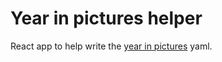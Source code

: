 # Year in pictures helper

React app to help write the [year in pictures](https://github.com/tomnatt/year-in-pictures) yaml.

